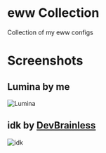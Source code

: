 # eww Collection
Collection of my eww configs

# Screenshots
## Lumina by me
![Lumina](https://cdn.discordapp.com/attachments/635625917623828520/1107299122396012584/wip.jpg)

## idk by [DevBrainless](https://github.com/Badless)
![idk](https://cdn.discordapp.com/attachments/811867804138471424/1115005876965752902/image.png)
